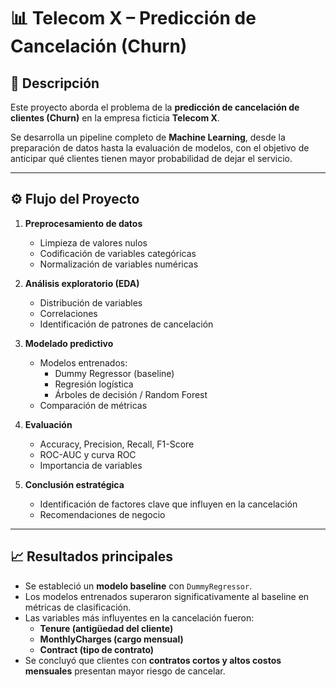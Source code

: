 # 📊 Telecom X – Predicción de Cancelación (Churn)

## 📖 Descripción
Este proyecto aborda el problema de la **predicción de cancelación de clientes (Churn)** en la empresa ficticia **Telecom X**.  

Se desarrolla un pipeline completo de **Machine Learning**, desde la preparación de datos hasta la evaluación de modelos, con el objetivo de anticipar qué clientes tienen mayor probabilidad de dejar el servicio.  

---

## ⚙️ Flujo del Proyecto
1. **Preprocesamiento de datos**  
   - Limpieza de valores nulos  
   - Codificación de variables categóricas  
   - Normalización de variables numéricas  

2. **Análisis exploratorio (EDA)**  
   - Distribución de variables  
   - Correlaciones  
   - Identificación de patrones de cancelación  

3. **Modelado predictivo**  
   - Modelos entrenados:  
     - Dummy Regressor (baseline)  
     - Regresión logística  
     - Árboles de decisión / Random Forest  
   - Comparación de métricas  

4. **Evaluación**  
   - Accuracy, Precision, Recall, F1-Score  
   - ROC-AUC y curva ROC  
   - Importancia de variables  

5. **Conclusión estratégica**  
   - Identificación de factores clave que influyen en la cancelación  
   - Recomendaciones de negocio  

---

## 📈 Resultados principales
- Se estableció un **modelo baseline** con `DummyRegressor`.  
- Los modelos entrenados superaron significativamente al baseline en métricas de clasificación.  
- Las variables más influyentes en la cancelación fueron:  
  - **Tenure (antigüedad del cliente)**  
  - **MonthlyCharges (cargo mensual)**  
  - **Contract (tipo de contrato)**  
- Se concluyó que clientes con **contratos cortos y altos costos mensuales** presentan mayor riesgo de cancelar.  

